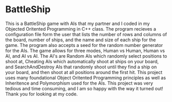 # BattleShip

This is a BattleShip game with AIs that my partner and I coded in my Objected Oritented Programming in C++ class.
The program recieves a configuration file form the user that lists the number of rows and columns of the board, number of ships, and the name and size of each ship for the game. The program also accepts a seed for the random number generator for the AIs.
The game allows for three modes, Human vs Human, Human vs AI, and AI vs AI.
The AI's are Random AIs which randomly select positions to shoot at, Cheating AIs which automatically shoot at ships on your board, and SearchAndDestroy AIs that randomly shoot until they find a ship on your board, and then shoot at all positions around the first hit.
This project uses many foundational Object Oritented Programming principles as well as Inheritence and Polymorphism used for the AIs. 
This project was very tedious and time consuming, and I am so happy with the way it turned out! Thank you for looking at my code.
